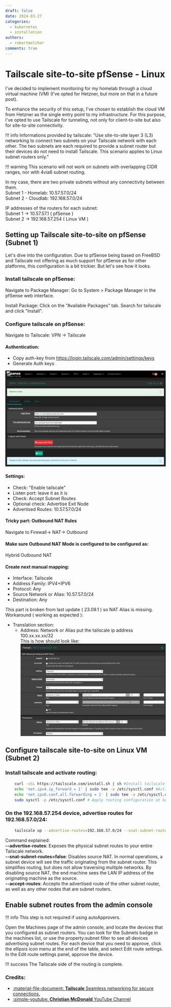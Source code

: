 ```yaml
---
draft: false 
date: 2024-03-27
categories:
  - kubernetes
  - installation
authors:
  - robertmelcher
comments: true
---
```


# Tailscale site-to-site pfSense - Linux

I've decided to implement monitoring for my homelab through a cloud virtual machine (VM) (I've opted for Hetzner, but more on that in a future post).

To enhance the security of this setup, I've chosen to establish the cloud VM from Hetzner as the single entry point to my infrastructure. For this purpose, I've opted to use Tailscale for tunneling, not only for client-to-site but also for site-to-site connectivity.

!!! info
    Informations provided by tailscale:
    "Use site-to-site layer 3 (L3) networking to connect two subnets on your Tailscale network with each other. The two subnets are each required to provide a subnet router but their devices do not need to install Tailscale. This scenario applies to Linux subnet routers only."

!!! warning
    This scenario will not work on subnets with overlapping CIDR ranges, nor with 4via6 subnet routing.

<!-- more -->
In my case, there are two private subnets without any connectivity between them.
<br>
Subnet 1 - Homelab:  10.57.57.0/24<br>
Subnet 2 - Cloudlab: 192.168.57.0/24

IP addresses of the routers for each subnet:
<br>
Subnet 1 -> 10.57.57.1 ( pfSense )<br>
Subnet 2 -> 192.168.57.254 ( Linux VM )

## Setting up Tailscale site-to-site on pfSense (Subnet 1)
Let's dive into the configuration. Due to pfSense being based on FreeBSD and Tailscale not offering as much support for pfSense as for other platforms, this configuration is a bit trickier. But let's see how it looks.

### Install tailscale on pfSense:

Navigate to Package Manager:
Go to System > Package Manager in the pfSense web interface.

Install Package: 
Click on the "Available Packages" tab. Search for tailscale and click "Install".

### Configure tailscale on pfSense:


Navigate to Tailscale:
VPN -> Tailscale

#### Authentication:

* Copy auth-key from https://login.tailscale.com/admin/settings/keys
* Generate Auth keys

![Tailscale pfSense](/images/blog-tailscale-pfsense.png)

#### Settings:

* Check: "Enable tailscale" 
* Listen port: leave it as it is
* Check: Accept Subnet Routes
* Optional check: Advertise Exit Node
* Advertised Routes: 10.57.57.0/24 

#### Tricky part: Outbound NAT Rules

Navigate to Firewall-> NAT-> Outbound

#### Make sure Outbound NAT Mode is configured to be configured as:
Hybrid Outbound NAT 
#### Create next manual mapping:

* Interface: Tailscale
* Address Family: IPV4+IPV6
* Protocol: Any
* Source Network or Alias: 10.57.57.0/24
* Destination: Any

This part is broken from last update ( 23.09.1 ) so NAT Alias is missing. <br>
Workaround ( working as expected ):<br>
* Translation section:<br>
    * Address: Network or Alias put the tailscale ip address 100.xx.xx.xx/32<br>
This is how should look like:
![Tailscale pfSense2](/images/blog-tailscale-pfsense2.png)

## Configure tailscale site-to-site on Linux VM (Subnet 2)

### Install tailscale and activate routing:

``` bash linenums="1"
    curl -sSL https://tailscale.com/install.sh | sh #Install tailscale
    echo 'net.ipv4.ip_forward = 1' | sudo tee -a /etc/sysctl.conf #Activate routing for IPv4
    echo 'net.ipv6.conf.all.forwarding = 1' | sudo tee -a /etc/sysctl.conf #Activate routing for IPv6
    sudo sysctl -p /etc/sysctl.conf # Apply routing configuration at kernel level
```

### On the 192.168.57.254 device, advertise routes for 192.168.57.0/24:

``` bash linenums="1"
    tailscale up --advertise-routes=192.168.57.0/24 --snat-subnet-routes=false --accept-routes
```

Command explained:<br>
<b>--advertise-routes</b>: Exposes the physical subnet routes to your entire Tailscale network.<br>
<b>--snat-subnet-routes=false</b>: Disables source NAT. In normal operations, a subnet device will see the traffic originating from the subnet router. This simplifies routing, but does not allow traversing multiple networks. By disabling source NAT, the end machine sees the LAN IP address of the originating machine as the source.<br>
<b>--accept-routes</b>: Accepts the advertised route of the other subnet router, as well as any other nodes that are subnet routers.

## Enable subnet routes from the admin console 
!!! info 
    This step is not required if using autoApprovers.

Open the Machines page of the admin console, and locate the devices that you configured as subnet routers. You can look for the Subnets badge in the machines list, or use the property:subnet filter to see all devices advertising subnet routes. For each device that you need to approve, click the ellipsis icon menu at the end of the table, and select Edit route settings. In the Edit route settings panel, approve the device.

!!! success
    The Tailscale side of the routing is complete.


### Credits:

<div class="grid cards" markdown>

- <a href="https://tailscale.com/kb/1214/site-to-site#step-2-enable-subnet-routes-from-the-admin-console">:material-file-document: __Tailscale__ Seamless networking for secure connections.</a>
- <a href="https://www.youtube.com/watch?v=Fg_jIPVcioY">:simple-youtube: __Christian McDonald__  YouTube Channel</a>

</div>
